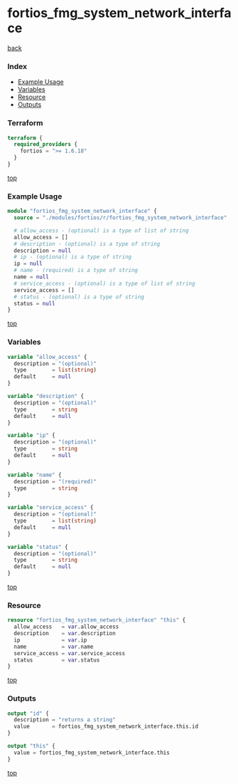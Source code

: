 # fortios_fmg_system_network_interface

[back](../fortios.md)

### Index

- [Example Usage](#example-usage)
- [Variables](#variables)
- [Resource](#resource)
- [Outputs](#outputs)

### Terraform

```terraform
terraform {
  required_providers {
    fortios = ">= 1.6.18"
  }
}
```

[top](#index)

### Example Usage

```terraform
module "fortios_fmg_system_network_interface" {
  source = "./modules/fortios/r/fortios_fmg_system_network_interface"

  # allow_access - (optional) is a type of list of string
  allow_access = []
  # description - (optional) is a type of string
  description = null
  # ip - (optional) is a type of string
  ip = null
  # name - (required) is a type of string
  name = null
  # service_access - (optional) is a type of list of string
  service_access = []
  # status - (optional) is a type of string
  status = null
}
```

[top](#index)

### Variables

```terraform
variable "allow_access" {
  description = "(optional)"
  type        = list(string)
  default     = null
}

variable "description" {
  description = "(optional)"
  type        = string
  default     = null
}

variable "ip" {
  description = "(optional)"
  type        = string
  default     = null
}

variable "name" {
  description = "(required)"
  type        = string
}

variable "service_access" {
  description = "(optional)"
  type        = list(string)
  default     = null
}

variable "status" {
  description = "(optional)"
  type        = string
  default     = null
}
```

[top](#index)

### Resource

```terraform
resource "fortios_fmg_system_network_interface" "this" {
  allow_access   = var.allow_access
  description    = var.description
  ip             = var.ip
  name           = var.name
  service_access = var.service_access
  status         = var.status
}
```

[top](#index)

### Outputs

```terraform
output "id" {
  description = "returns a string"
  value       = fortios_fmg_system_network_interface.this.id
}

output "this" {
  value = fortios_fmg_system_network_interface.this
}
```

[top](#index)